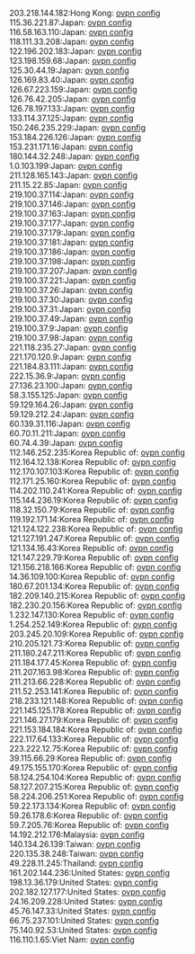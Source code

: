 203.218.144.182:Hong Kong: [ovpn config](vpn/203_218_144_182.ovpn)  
115.36.221.87:Japan: [ovpn config](vpn/115_36_221_87.ovpn)  
116.58.163.110:Japan: [ovpn config](vpn/116_58_163_110.ovpn)  
118.111.33.208:Japan: [ovpn config](vpn/118_111_33_208.ovpn)  
122.196.202.183:Japan: [ovpn config](vpn/122_196_202_183.ovpn)  
123.198.159.68:Japan: [ovpn config](vpn/123_198_159_68.ovpn)  
125.30.44.19:Japan: [ovpn config](vpn/125_30_44_19.ovpn)  
126.169.83.40:Japan: [ovpn config](vpn/126_169_83_40.ovpn)  
126.67.223.159:Japan: [ovpn config](vpn/126_67_223_159.ovpn)  
126.76.42.205:Japan: [ovpn config](vpn/126_76_42_205.ovpn)  
126.78.197.133:Japan: [ovpn config](vpn/126_78_197_133.ovpn)  
133.114.37.125:Japan: [ovpn config](vpn/133_114_37_125.ovpn)  
150.246.235.229:Japan: [ovpn config](vpn/150_246_235_229.ovpn)  
153.184.226.126:Japan: [ovpn config](vpn/153_184_226_126.ovpn)  
153.231.171.16:Japan: [ovpn config](vpn/153_231_171_16.ovpn)  
180.144.32.248:Japan: [ovpn config](vpn/180_144_32_248.ovpn)  
1.0.103.199:Japan: [ovpn config](vpn/1_0_103_199.ovpn)  
211.128.165.143:Japan: [ovpn config](vpn/211_128_165_143.ovpn)  
211.15.22.85:Japan: [ovpn config](vpn/211_15_22_85.ovpn)  
219.100.37.114:Japan: [ovpn config](vpn/219_100_37_114.ovpn)  
219.100.37.146:Japan: [ovpn config](vpn/219_100_37_146.ovpn)  
219.100.37.163:Japan: [ovpn config](vpn/219_100_37_163.ovpn)  
219.100.37.177:Japan: [ovpn config](vpn/219_100_37_177.ovpn)  
219.100.37.179:Japan: [ovpn config](vpn/219_100_37_179.ovpn)  
219.100.37.181:Japan: [ovpn config](vpn/219_100_37_181.ovpn)  
219.100.37.186:Japan: [ovpn config](vpn/219_100_37_186.ovpn)  
219.100.37.198:Japan: [ovpn config](vpn/219_100_37_198.ovpn)  
219.100.37.207:Japan: [ovpn config](vpn/219_100_37_207.ovpn)  
219.100.37.221:Japan: [ovpn config](vpn/219_100_37_221.ovpn)  
219.100.37.26:Japan: [ovpn config](vpn/219_100_37_26.ovpn)  
219.100.37.30:Japan: [ovpn config](vpn/219_100_37_30.ovpn)  
219.100.37.31:Japan: [ovpn config](vpn/219_100_37_31.ovpn)  
219.100.37.49:Japan: [ovpn config](vpn/219_100_37_49.ovpn)  
219.100.37.9:Japan: [ovpn config](vpn/219_100_37_9.ovpn)  
219.100.37.98:Japan: [ovpn config](vpn/219_100_37_98.ovpn)  
221.118.235.27:Japan: [ovpn config](vpn/221_118_235_27.ovpn)  
221.170.120.9:Japan: [ovpn config](vpn/221_170_120_9.ovpn)  
221.184.83.111:Japan: [ovpn config](vpn/221_184_83_111.ovpn)  
222.15.36.9:Japan: [ovpn config](vpn/222_15_36_9.ovpn)  
27.136.23.100:Japan: [ovpn config](vpn/27_136_23_100.ovpn)  
58.3.155.125:Japan: [ovpn config](vpn/58_3_155_125.ovpn)  
59.129.164.26:Japan: [ovpn config](vpn/59_129_164_26.ovpn)  
59.129.212.24:Japan: [ovpn config](vpn/59_129_212_24.ovpn)  
60.139.31.116:Japan: [ovpn config](vpn/60_139_31_116.ovpn)  
60.70.11.211:Japan: [ovpn config](vpn/60_70_11_211.ovpn)  
60.74.4.39:Japan: [ovpn config](vpn/60_74_4_39.ovpn)  
112.146.252.235:Korea Republic of: [ovpn config](vpn/112_146_252_235.ovpn)  
112.164.12.138:Korea Republic of: [ovpn config](vpn/112_164_12_138.ovpn)  
112.170.107.103:Korea Republic of: [ovpn config](vpn/112_170_107_103.ovpn)  
112.171.25.160:Korea Republic of: [ovpn config](vpn/112_171_25_160.ovpn)  
114.202.110.241:Korea Republic of: [ovpn config](vpn/114_202_110_241.ovpn)  
115.144.236.19:Korea Republic of: [ovpn config](vpn/115_144_236_19.ovpn)  
118.32.150.79:Korea Republic of: [ovpn config](vpn/118_32_150_79.ovpn)  
119.192.171.14:Korea Republic of: [ovpn config](vpn/119_192_171_14.ovpn)  
121.124.122.238:Korea Republic of: [ovpn config](vpn/121_124_122_238.ovpn)  
121.127.191.247:Korea Republic of: [ovpn config](vpn/121_127_191_247.ovpn)  
121.134.16.43:Korea Republic of: [ovpn config](vpn/121_134_16_43.ovpn)  
121.147.229.79:Korea Republic of: [ovpn config](vpn/121_147_229_79.ovpn)  
121.156.218.166:Korea Republic of: [ovpn config](vpn/121_156_218_166.ovpn)  
14.36.109.100:Korea Republic of: [ovpn config](vpn/14_36_109_100.ovpn)  
180.67.201.134:Korea Republic of: [ovpn config](vpn/180_67_201_134.ovpn)  
182.209.140.215:Korea Republic of: [ovpn config](vpn/182_209_140_215.ovpn)  
182.230.20.156:Korea Republic of: [ovpn config](vpn/182_230_20_156.ovpn)  
1.232.147.130:Korea Republic of: [ovpn config](vpn/1_232_147_130.ovpn)  
1.254.252.149:Korea Republic of: [ovpn config](vpn/1_254_252_149.ovpn)  
203.245.20.109:Korea Republic of: [ovpn config](vpn/203_245_20_109.ovpn)  
210.205.121.73:Korea Republic of: [ovpn config](vpn/210_205_121_73.ovpn)  
211.180.247.211:Korea Republic of: [ovpn config](vpn/211_180_247_211.ovpn)  
211.184.177.45:Korea Republic of: [ovpn config](vpn/211_184_177_45.ovpn)  
211.207.163.98:Korea Republic of: [ovpn config](vpn/211_207_163_98.ovpn)  
211.213.66.228:Korea Republic of: [ovpn config](vpn/211_213_66_228.ovpn)  
211.52.253.141:Korea Republic of: [ovpn config](vpn/211_52_253_141.ovpn)  
218.233.121.148:Korea Republic of: [ovpn config](vpn/218_233_121_148.ovpn)  
221.145.125.178:Korea Republic of: [ovpn config](vpn/221_145_125_178.ovpn)  
221.146.27.179:Korea Republic of: [ovpn config](vpn/221_146_27_179.ovpn)  
221.153.184.184:Korea Republic of: [ovpn config](vpn/221_153_184_184.ovpn)  
222.117.64.133:Korea Republic of: [ovpn config](vpn/222_117_64_133.ovpn)  
223.222.12.75:Korea Republic of: [ovpn config](vpn/223_222_12_75.ovpn)  
39.115.66.29:Korea Republic of: [ovpn config](vpn/39_115_66_29.ovpn)  
49.175.155.170:Korea Republic of: [ovpn config](vpn/49_175_155_170.ovpn)  
58.124.254.104:Korea Republic of: [ovpn config](vpn/58_124_254_104.ovpn)  
58.127.207.215:Korea Republic of: [ovpn config](vpn/58_127_207_215.ovpn)  
58.224.206.251:Korea Republic of: [ovpn config](vpn/58_224_206_251.ovpn)  
59.22.173.134:Korea Republic of: [ovpn config](vpn/59_22_173_134.ovpn)  
59.26.178.6:Korea Republic of: [ovpn config](vpn/59_26_178_6.ovpn)  
59.7.205.76:Korea Republic of: [ovpn config](vpn/59_7_205_76.ovpn)  
14.192.212.176:Malaysia: [ovpn config](vpn/14_192_212_176.ovpn)  
140.134.26.139:Taiwan: [ovpn config](vpn/140_134_26_139.ovpn)  
220.135.38.248:Taiwan: [ovpn config](vpn/220_135_38_248.ovpn)  
49.228.11.245:Thailand: [ovpn config](vpn/49_228_11_245.ovpn)  
161.202.144.236:United States: [ovpn config](vpn/161_202_144_236.ovpn)  
198.13.36.179:United States: [ovpn config](vpn/198_13_36_179.ovpn)  
202.182.127.177:United States: [ovpn config](vpn/202_182_127_177.ovpn)  
24.16.209.228:United States: [ovpn config](vpn/24_16_209_228.ovpn)  
45.76.147.33:United States: [ovpn config](vpn/45_76_147_33.ovpn)  
66.75.237.101:United States: [ovpn config](vpn/66_75_237_101.ovpn)  
75.140.92.53:United States: [ovpn config](vpn/75_140_92_53.ovpn)  
116.110.1.65:Viet Nam: [ovpn config](vpn/116_110_1_65.ovpn)  
